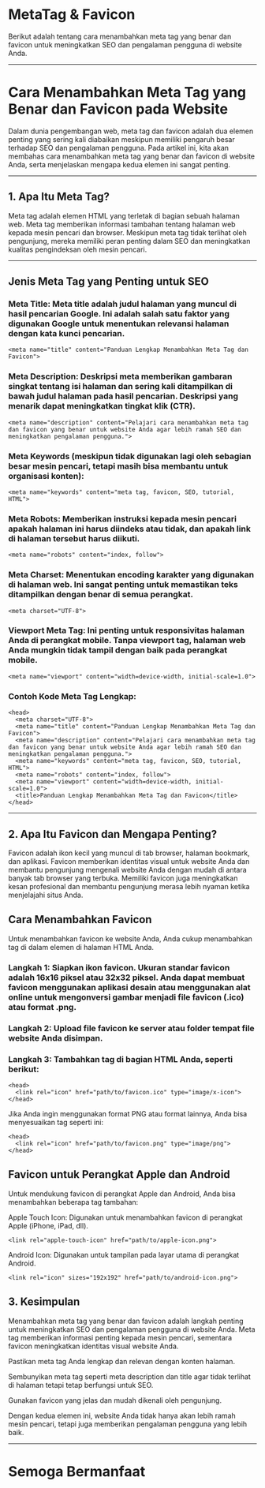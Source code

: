 # MetaTag & Favicon

Berikut adalah tentang cara menambahkan meta tag yang benar dan favicon untuk meningkatkan SEO dan pengalaman pengguna di website Anda.


---

# Cara Menambahkan Meta Tag yang Benar dan Favicon pada Website

Dalam dunia pengembangan web, meta tag dan favicon adalah dua elemen penting yang sering kali diabaikan meskipun memiliki pengaruh besar terhadap SEO dan pengalaman pengguna. Pada artikel ini, kita akan membahas cara menambahkan meta tag yang benar dan favicon di website Anda, serta menjelaskan mengapa kedua elemen ini sangat penting.

---

## 1. Apa Itu Meta Tag?

Meta tag adalah elemen HTML yang terletak di bagian <head> sebuah halaman web. Meta tag memberikan informasi tambahan tentang halaman web kepada mesin pencari dan browser. Meskipun meta tag tidak terlihat oleh pengunjung, mereka memiliki peran penting dalam SEO dan meningkatkan kualitas pengindeksan oleh mesin pencari.

---

## Jenis Meta Tag yang Penting untuk SEO

### Meta Title: Meta title adalah judul halaman yang muncul di hasil pencarian Google. Ini adalah salah satu faktor yang digunakan Google untuk menentukan relevansi halaman dengan kata kunci pencarian.
```
<meta name="title" content="Panduan Lengkap Menambahkan Meta Tag dan Favicon">
```
### Meta Description: Deskripsi meta memberikan gambaran singkat tentang isi halaman dan sering kali ditampilkan di bawah judul halaman pada hasil pencarian. Deskripsi yang menarik dapat meningkatkan tingkat klik (CTR).
```
<meta name="description" content="Pelajari cara menambahkan meta tag dan favicon yang benar untuk website Anda agar lebih ramah SEO dan meningkatkan pengalaman pengguna.">
```
### Meta Keywords (meskipun tidak digunakan lagi oleh sebagian besar mesin pencari, tetapi masih bisa membantu untuk organisasi konten):
```
<meta name="keywords" content="meta tag, favicon, SEO, tutorial, HTML">
```
### Meta Robots: Memberikan instruksi kepada mesin pencari apakah halaman ini harus diindeks atau tidak, dan apakah link di halaman tersebut harus diikuti.

```
<meta name="robots" content="index, follow">
```

### Meta Charset: Menentukan encoding karakter yang digunakan di halaman web. Ini sangat penting untuk memastikan teks ditampilkan dengan benar di semua perangkat.

```
<meta charset="UTF-8">
```

### Viewport Meta Tag: Ini penting untuk responsivitas halaman Anda di perangkat mobile. Tanpa viewport tag, halaman web Anda mungkin tidak tampil dengan baik pada perangkat mobile.

```
<meta name="viewport" content="width=device-width, initial-scale=1.0">
```

### Contoh Kode Meta Tag Lengkap:

```
<head>
  <meta charset="UTF-8">
  <meta name="title" content="Panduan Lengkap Menambahkan Meta Tag dan Favicon">
  <meta name="description" content="Pelajari cara menambahkan meta tag dan favicon yang benar untuk website Anda agar lebih ramah SEO dan meningkatkan pengalaman pengguna.">
  <meta name="keywords" content="meta tag, favicon, SEO, tutorial, HTML">
  <meta name="robots" content="index, follow">
  <meta name="viewport" content="width=device-width, initial-scale=1.0">
  <title>Panduan Lengkap Menambahkan Meta Tag dan Favicon</title>
</head>
```
---

## 2. Apa Itu Favicon dan Mengapa Penting?

Favicon adalah ikon kecil yang muncul di tab browser, halaman bookmark, dan aplikasi. Favicon memberikan identitas visual untuk website Anda dan membantu pengunjung mengenali website Anda dengan mudah di antara banyak tab browser yang terbuka. Memiliki favicon juga meningkatkan kesan profesional dan membantu pengunjung merasa lebih nyaman ketika menjelajahi situs Anda.

## Cara Menambahkan Favicon

Untuk menambahkan favicon ke website Anda, Anda cukup menambahkan tag <link> di dalam elemen <head> di halaman HTML Anda.

### Langkah 1: Siapkan ikon favicon. Ukuran standar favicon adalah 16x16 piksel atau 32x32 piksel. Anda dapat membuat favicon menggunakan aplikasi desain atau menggunakan alat online untuk mengonversi gambar menjadi file favicon (.ico) atau format .png.

### Langkah 2: Upload file favicon ke server atau folder tempat file website Anda disimpan.

### Langkah 3: Tambahkan tag <link> di bagian <head> HTML Anda, seperti berikut:
```
<head>
  <link rel="icon" href="path/to/favicon.ico" type="image/x-icon">
</head>
```

Jika Anda ingin menggunakan format PNG atau format lainnya, Anda bisa menyesuaikan tag <link> seperti ini:

```
<head>
  <link rel="icon" href="path/to/favicon.png" type="image/png">
</head>
```

## Favicon untuk Perangkat Apple dan Android

Untuk mendukung favicon di perangkat Apple dan Android, Anda bisa menambahkan beberapa tag tambahan:

Apple Touch Icon: Digunakan untuk menambahkan favicon di perangkat Apple (iPhone, iPad, dll).

```
<link rel="apple-touch-icon" href="path/to/apple-icon.png">
```

Android Icon: Digunakan untuk tampilan pada layar utama di perangkat Android.

```
<link rel="icon" sizes="192x192" href="path/to/android-icon.png">
```

## 3. Kesimpulan

Menambahkan meta tag yang benar dan favicon adalah langkah penting untuk meningkatkan SEO dan pengalaman pengguna di website Anda. Meta tag memberikan informasi penting kepada mesin pencari, sementara favicon meningkatkan identitas visual website Anda.

Pastikan meta tag Anda lengkap dan relevan dengan konten halaman.

Sembunyikan meta tag seperti meta description dan title agar tidak terlihat di halaman tetapi tetap berfungsi untuk SEO.

Gunakan favicon yang jelas dan mudah dikenali oleh pengunjung.


Dengan kedua elemen ini, website Anda tidak hanya akan lebih ramah mesin pencari, tetapi juga memberikan pengalaman pengguna yang lebih baik.


---

# Semoga Bermanfaat
